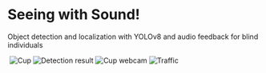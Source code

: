 # Seeing with Sound!
Object detection and localization with YOLOv8  and audio feedback for blind individuals

‎‎ 
![Cup](https://github.com/user-attachments/assets/4373f5da-bdf8-469e-a76d-db2447aebe69)
![Detection result](https://github.com/user-attachments/assets/a6556555-cfe3-46b1-aaad-4d2bb5e94a23)
![Cup webcam](https://github.com/user-attachments/assets/7b980ee2-149b-4b67-89ee-7b6856dc6fcb)
![Traffic](https://github.com/user-attachments/assets/23bf9841-fc0b-4019-8794-28e1e03aad30)
